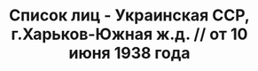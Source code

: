 ---
title: Список лиц - Украинская ССР, г.Харьков-Южная ж.д. // от 10 июня 1938 года
description: РГАСПИ, ф.17, т.9, оп.171, дело 417, лист 18
images:
- /disk/pictures/v09/17-171-417-018.jpg
- /disk/pictures/v09/17-171-417-019.jpg
- /disk/pictures/v09/17-171-417-020.jpg
- /disk/pictures/v09/17-171-417-021.jpg
- /disk/pictures/v09/17-171-417-022.jpg
- /disk/pictures/v09/17-171-417-023.jpg
---